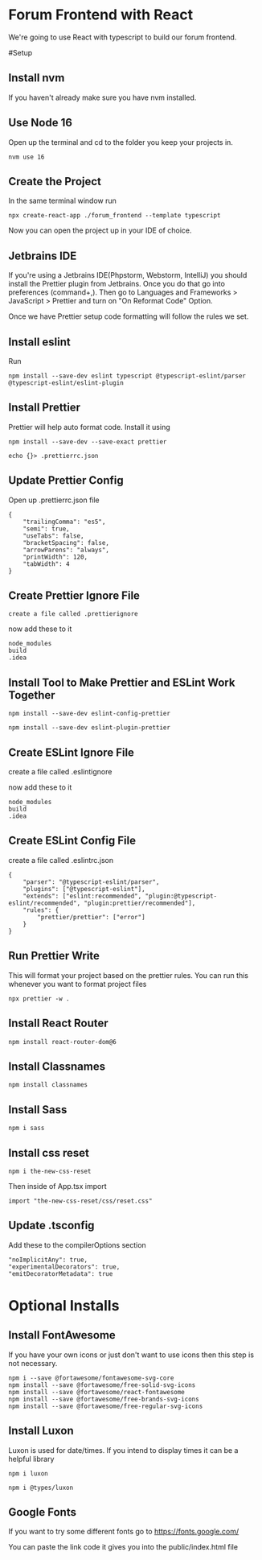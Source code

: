 # Forum Frontend with React

We're going to use React with typescript to build our forum frontend.

#Setup

## Install nvm

If you haven't already make sure you have nvm installed.

## Use Node 16

Open up the terminal and cd to the folder you keep your projects in.

    nvm use 16

## Create the Project

In the same terminal window run

    npx create-react-app ./forum_frontend --template typescript

Now you can open the project up in your IDE of choice.

## Jetbrains IDE

If you're using a Jetbrains IDE(Phpstorm, Webstorm, IntelliJ) you
should install the Prettier plugin from Jetbrains. Once you do that
go into preferences (command+,).
Then go to Languages and Frameworks >
JavaScript > Prettier and turn on "On Reformat Code" Option.

Once we have Prettier setup code formatting will follow the rules
we set.

## Install eslint

Run

    npm install --save-dev eslint typescript @typescript-eslint/parser @typescript-eslint/eslint-plugin

## Install Prettier

Prettier will help auto format code. Install it using

    npm install --save-dev --save-exact prettier

    echo {}> .prettierrc.json

## Update Prettier Config

Open up .prettierrc.json file

    {
        "trailingComma": "es5",
        "semi": true,
        "useTabs": false,
        "bracketSpacing": false,
        "arrowParens": "always",
        "printWidth": 120,
        "tabWidth": 4
    }

## Create Prettier Ignore File

    create a file called .prettierignore

now add these to it

    node_modules
    build
    .idea

## Install Tool to Make Prettier and ESLint Work Together

    npm install --save-dev eslint-config-prettier

    npm install --save-dev eslint-plugin-prettier

## Create ESLint Ignore File

create a file called .eslintignore

now add these to it

    node_modules
    build
    .idea

## Create ESLint Config File

create a file called .eslintrc.json

    {
        "parser": "@typescript-eslint/parser",
        "plugins": ["@typescript-eslint"],
        "extends": ["eslint:recommended", "plugin:@typescript-eslint/recommended", "plugin:prettier/recommended"],
        "rules": {
            "prettier/prettier": ["error"]
        }
    }

## Run Prettier Write

This will format your project based on the prettier rules.
You can run this whenever you want to format project files

    npx prettier -w .

## Install React Router

    npm install react-router-dom@6

## Install Classnames

    npm install classnames

## Install Sass

    npm i sass

## Install css reset

    npm i the-new-css-reset

Then inside of App.tsx import

    import "the-new-css-reset/css/reset.css"

## Update .tsconfig

Add these to the compilerOptions section

    "noImplicitAny": true,
    "experimentalDecorators": true,
    "emitDecoratorMetadata": true

# Optional Installs

## Install FontAwesome

If you have your own icons or just don't want to use
icons then this step is not necessary.

    npm i --save @fortawesome/fontawesome-svg-core
    npm install --save @fortawesome/free-solid-svg-icons
    npm install --save @fortawesome/react-fontawesome
    npm install --save @fortawesome/free-brands-svg-icons
    npm install --save @fortawesome/free-regular-svg-icons

## Install Luxon

Luxon is used for date/times. If you intend to display times
it can be a helpful library

    npm i luxon

    npm i @types/luxon

## Google Fonts

If you want to try some different fonts go to https://fonts.google.com/

You can paste the link code it gives you into the public/index.html file
